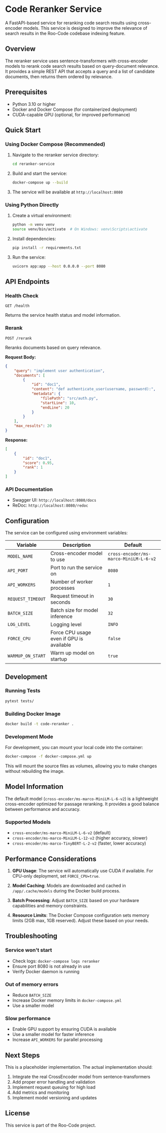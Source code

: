 # Code Reranker Service

A FastAPI-based service for reranking code search results using cross-encoder models. This service is designed to improve the relevance of search results in the Roo-Code codebase indexing feature.

## Overview

The reranker service uses sentence-transformers with cross-encoder models to rerank code search results based on query-document relevance. It provides a simple REST API that accepts a query and a list of candidate documents, then returns them ordered by relevance.

## Prerequisites

- Python 3.10 or higher
- Docker and Docker Compose (for containerized deployment)
- CUDA-capable GPU (optional, for improved performance)

## Quick Start

### Using Docker Compose (Recommended)

1. Navigate to the reranker service directory:

    ```bash
    cd reranker-service
    ```

2. Build and start the service:

    ```bash
    docker-compose up --build
    ```

3. The service will be available at `http://localhost:8080`

### Using Python Directly

1. Create a virtual environment:

    ```bash
    python -m venv venv
    source venv/bin/activate  # On Windows: venv\Scripts\activate
    ```

2. Install dependencies:

    ```bash
    pip install -r requirements.txt
    ```

3. Run the service:
    ```bash
    uvicorn app:app --host 0.0.0.0 --port 8080
    ```

## API Endpoints

### Health Check

```
GET /health
```

Returns the service health status and model information.

### Rerank

```
POST /rerank
```

Reranks documents based on query relevance.

**Request Body:**

```json
{
	"query": "implement user authentication",
	"documents": [
		{
			"id": "doc1",
			"content": "def authenticate_user(username, password):",
			"metadata": {
				"filePath": "src/auth.py",
				"startLine": 10,
				"endLine": 20
			}
		}
	],
	"max_results": 20
}
```

**Response:**

```json
[
	{
		"id": "doc1",
		"score": 0.95,
		"rank": 1
	}
]
```

### API Documentation

- Swagger UI: `http://localhost:8080/docs`
- ReDoc: `http://localhost:8080/redoc`

## Configuration

The service can be configured using environment variables:

| Variable          | Description                              | Default                                |
| ----------------- | ---------------------------------------- | -------------------------------------- |
| `MODEL_NAME`      | Cross-encoder model to use               | `cross-encoder/ms-marco-MiniLM-L-6-v2` |
| `API_PORT`        | Port to run the service on               | `8080`                                 |
| `API_WORKERS`     | Number of worker processes               | `1`                                    |
| `REQUEST_TIMEOUT` | Request timeout in seconds               | `30`                                   |
| `BATCH_SIZE`      | Batch size for model inference           | `32`                                   |
| `LOG_LEVEL`       | Logging level                            | `INFO`                                 |
| `FORCE_CPU`       | Force CPU usage even if GPU is available | `false`                                |
| `WARMUP_ON_START` | Warm up model on startup                 | `true`                                 |

## Development

### Running Tests

```bash
pytest tests/
```

### Building Docker Image

```bash
docker build -t code-reranker .
```

### Development Mode

For development, you can mount your local code into the container:

```bash
docker-compose -f docker-compose.yml up
```

This will mount the source files as volumes, allowing you to make changes without rebuilding the image.

## Model Information

The default model (`cross-encoder/ms-marco-MiniLM-L-6-v2`) is a lightweight cross-encoder optimized for passage reranking. It provides a good balance between performance and accuracy.

### Supported Models

- `cross-encoder/ms-marco-MiniLM-L-6-v2` (default)
- `cross-encoder/ms-marco-MiniLM-L-12-v2` (higher accuracy, slower)
- `cross-encoder/ms-marco-TinyBERT-L-2-v2` (faster, lower accuracy)

## Performance Considerations

1. **GPU Usage**: The service will automatically use CUDA if available. For CPU-only deployment, set `FORCE_CPU=true`.

2. **Model Caching**: Models are downloaded and cached in `/app/.cache/models` during the Docker build process.

3. **Batch Processing**: Adjust `BATCH_SIZE` based on your hardware capabilities and memory constraints.

4. **Resource Limits**: The Docker Compose configuration sets memory limits (2GB max, 1GB reserved). Adjust these based on your needs.

## Troubleshooting

### Service won't start

- Check logs: `docker-compose logs reranker`
- Ensure port 8080 is not already in use
- Verify Docker daemon is running

### Out of memory errors

- Reduce `BATCH_SIZE`
- Increase Docker memory limits in `docker-compose.yml`
- Use a smaller model

### Slow performance

- Enable GPU support by ensuring CUDA is available
- Use a smaller model for faster inference
- Increase `API_WORKERS` for parallel processing

## Next Steps

This is a placeholder implementation. The actual implementation should:

1. Integrate the real CrossEncoder model from sentence-transformers
2. Add proper error handling and validation
3. Implement request queuing for high load
4. Add metrics and monitoring
5. Implement model versioning and updates

## License

This service is part of the Roo-Code project.
